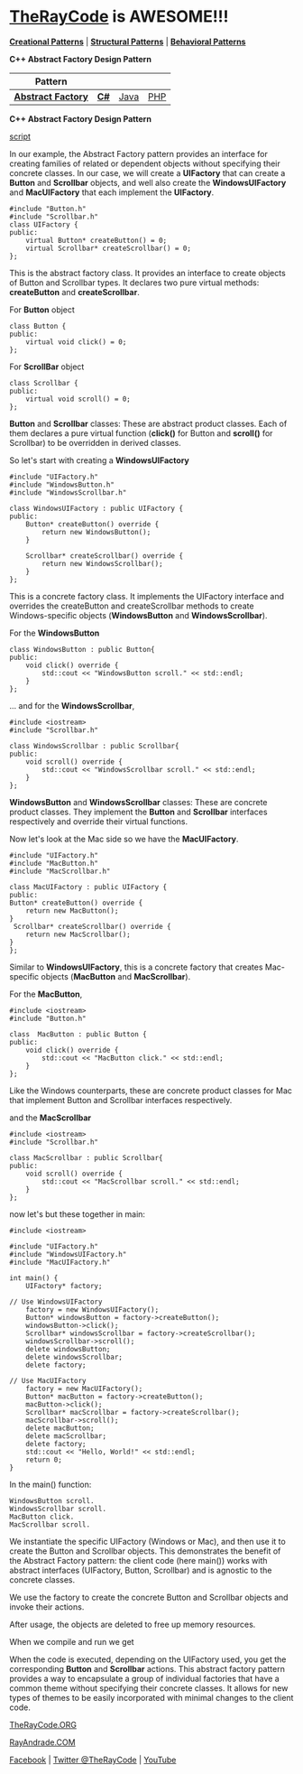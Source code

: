 # [TheRayCode](../../../README.md) is AWESOME!!!

**[Creational Patterns](../README.md)** | **[Structural Patterns](../../Structural/README.md)** | **[Behavioral Patterns](../../Behavioral/README.md)**

**C++ Abstract Factory Design Pattern**

|Pattern|   |   |   | 
|---|---|---|---|
| [**Abstract Factory**](../AbstractFactory/README.md) | [**C#**](../../../Csharp/Creational/AbstractFactory/README.md) | [Java](../../../Java/Creational/AbstractFactory/README.md) | [PHP](../../../PHP/Creational/AbstractFactory/README.md) |

**C++ Abstract Factory Design Pattern**

[script](./script/page01.md)

In our example, the Abstract Factory pattern provides an interface for creating families of related or dependent objects without specifying their concrete classes. In our case, we will create a **UIFactory** that can create a **Button** and **Scrollbar** objects, and well also create the **WindowsUIFactory** and **MacUIFactory** that each implement the **UIFactory**.

```
#include "Button.h"
#include "Scrollbar.h"
class UIFactory { 
public:
    virtual Button* createButton() = 0;
    virtual Scrollbar* createScrollbar() = 0;
};
```
This is the abstract factory class. It provides an interface to create objects of Button and Scrollbar types. 
It declares two pure virtual methods: **createButton** and **createScrollbar**.


For **Button** object
```
class Button {
public:
    virtual void click() = 0;
};
```
For **ScrollBar** object
```
class Scrollbar { 
public:
    virtual void scroll() = 0;
};
```

**Button** and **Scrollbar** classes:
These are abstract product classes. Each of them declares a pure virtual function (**click()** for Button and **scroll()** for Scrollbar) to be overridden in derived classes.

So let's start with creating a **WindowsUIFactory**

```
#include "UIFactory.h"
#include "WindowsButton.h"
#include "WindowsScrollbar.h"

class WindowsUIFactory : public UIFactory {  
public:
    Button* createButton() override {
        return new WindowsButton();
    }

    Scrollbar* createScrollbar() override {
        return new WindowsScrollbar();
    }
};
```
This is a concrete factory class. It implements the UIFactory interface and overrides the createButton and createScrollbar methods to create Windows-specific objects (**WindowsButton** and **WindowsScrollbar**).

For the **WindowsButton**

```
class WindowsButton : public Button{ 
public:
    void click() override {
        std::cout << "WindowsButton scroll." << std::endl;
    }
};
```
... and for the **WindowsScrollbar**,

```
#include <iostream>
#include "Scrollbar.h"

class WindowsScrollbar : public Scrollbar{ 
public:
    void scroll() override {
        std::cout << "WindowsScrollbar scroll." << std::endl;
    }
};
```
**WindowsButton** and **WindowsScrollbar** classes:
These are concrete product classes. They implement the **Button** and **Scrollbar** interfaces respectively and override their virtual functions.

Now let's look at the Mac side so we have the **MacUIFactory**.

```
#include "UIFactory.h"
#include "MacButton.h"
#include "MacScrollbar.h"

class MacUIFactory : public UIFactory { 
public:
Button* createButton() override {
    return new MacButton();
}
 Scrollbar* createScrollbar() override {
    return new MacScrollbar();
}
};
```
Similar to **WindowsUIFactory**, this is a concrete factory that creates Mac-specific objects (**MacButton** and **MacScrollbar**).

For the **MacButton**,

```
#include <iostream>
#include "Button.h"

class  MacButton : public Button { 
public:
    void click() override {
        std::cout << "MacButton click." << std::endl;
    }
};
```
Like the Windows counterparts, these are concrete product classes for Mac that implement Button and Scrollbar interfaces respectively.

and the **MacScrollbar**

```
#include <iostream>
#include "Scrollbar.h"

class MacScrollbar : public Scrollbar{  
public:
    void scroll() override {
        std::cout << "MacScrollbar scroll." << std::endl;
    }
};
```
now let's but these together in main:




```
#include <iostream>

#include "UIFactory.h"
#include "WindowsUIFactory.h"
#include "MacUIFactory.h"

int main() {
    UIFactory* factory;

// Use WindowsUIFactory
    factory = new WindowsUIFactory();
    Button* windowsButton = factory->createButton();
    windowsButton->click();
    Scrollbar* windowsScrollbar = factory->createScrollbar();
    windowsScrollbar->scroll();
    delete windowsButton;
    delete windowsScrollbar;
    delete factory;

// Use MacUIFactory
    factory = new MacUIFactory();
    Button* macButton = factory->createButton();
    macButton->click();
    Scrollbar* macScrollbar = factory->createScrollbar();
    macScrollbar->scroll();
    delete macButton;
    delete macScrollbar;
    delete factory;
    std::cout << "Hello, World!" << std::endl;
    return 0;
}
```
In the main() function:


```
WindowsButton scroll.
WindowsScrollbar scroll.
MacButton click.
MacScrollbar scroll.
```

We instantiate the specific UIFactory (Windows or Mac), and then use it to create the Button and Scrollbar objects. This demonstrates the benefit of the Abstract Factory pattern: the client code (here main()) works with abstract interfaces (UIFactory, Button, Scrollbar) and is agnostic to the concrete classes.

We use the factory to create the concrete Button and Scrollbar objects and invoke their actions.

After usage, the objects are deleted to free up memory resources.

When we compile and run we get

When the code is executed, depending on the UIFactory used, you get the corresponding **Button** and **Scrollbar** actions. This abstract factory pattern provides a way to encapsulate a group of individual factories that have a common theme without specifying their concrete classes. It allows for new types of themes to be easily incorporated with minimal changes to the client code.


[TheRayCode.ORG](https://www.TheRayCode.org)

[RayAndrade.COM](https://www.RayAndrade.com)

[Facebook](https://www.facebook.com/TheRayCode/) | [Twitter @TheRayCode](https://www.twitter.com/TheRayCode/) | [YouTube](https://www.youtube.com/TheRayCode/)

